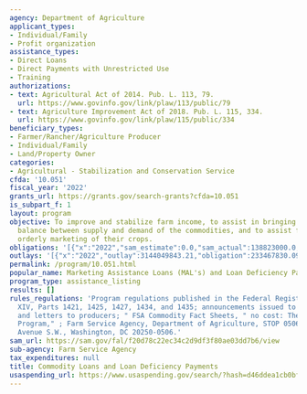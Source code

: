 ```yaml
---
agency: Department of Agriculture
applicant_types:
- Individual/Family
- Profit organization
assistance_types:
- Direct Loans
- Direct Payments with Unrestricted Use
- Training
authorizations:
- text: Agricultural Act of 2014. Pub. L. 113, 79.
  url: https://www.govinfo.gov/link/plaw/113/public/79
- text: Agriculture Improvement Act of 2018. Pub. L. 115, 334.
  url: https://www.govinfo.gov/link/plaw/115/public/334
beneficiary_types:
- Farmer/Rancher/Agriculture Producer
- Individual/Family
- Land/Property Owner
categories:
- Agricultural - Stabilization and Conservation Service
cfda: '10.051'
fiscal_year: '2022'
grants_url: https://grants.gov/search-grants?cfda=10.051
is_subpart_f: 1
layout: program
objective: To improve and stabilize farm income, to assist in bringing about a better
  balance between supply and demand of the commodities, and to assist farmers in the
  orderly marketing of their crops.
obligations: '[{"x":"2022","sam_estimate":0.0,"sam_actual":138823000.0,"usa_spending_actual":233467830.09},{"x":"2023","sam_estimate":136604000.0,"sam_actual":0.0,"usa_spending_actual":211583569.34},{"x":"2024","sam_estimate":136600000.0,"sam_actual":0.0,"usa_spending_actual":76440629.88}]'
outlays: '[{"x":"2022","outlay":3144049843.21,"obligation":233467830.09},{"x":"2023","outlay":3032204527.89,"obligation":211583569.34},{"x":"2024","outlay":1486276291.62,"obligation":76440629.88}]'
permalink: /program/10.051.html
popular_name: Marketing Assistance Loans (MAL's) and Loan Deficiency Payments (LDP's)
program_type: assistance_listing
results: []
rules_regulations: 'Program regulations published in the Federal Register 7 CFR, Chapter
  XIV, Parts 1421, 1425, 1427, 1434, and 1435; announcements issued to news media
  and letters to producers; " FSA Commodity Fact Sheets, " no cost: The Price Support
  Program," ; Farm Service Agency, Department of Agriculture, STOP 0506, 1400 Independence
  Avenue S.W., Washington, DC 20250-0506.'
sam_url: https://sam.gov/fal/f20d78c22ec34c2d9df3f80ae03dd7b6/view
sub-agency: Farm Service Agency
tax_expenditures: null
title: Commodity Loans and Loan Deficiency Payments
usaspending_url: https://www.usaspending.gov/search/?hash=d46ddea1cb0bf404ae6b1362c50fb201
---
```

